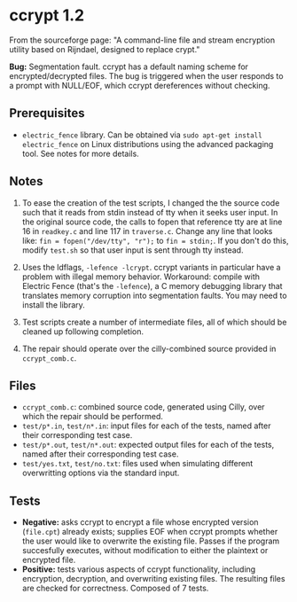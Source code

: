 # ccrypt 1.2

From the sourceforge page: "A command-line file and stream
encryption utility based on Rijndael, designed to replace crypt."

**Bug:** Segmentation fault. ccrypt has a default naming scheme for
encrypted/decrypted files. The bug is triggered when the user responds to a
prompt with NULL/EOF, which ccrypt dereferences without checking.

## Prerequisites

* `electric_fence` library. Can be obtained via `sudo apt-get install electric_fence`
  on Linux distributions using the advanced packaging tool. See notes for more
  details.

## Notes

1.  To ease the creation of the test scripts, I changed the the source code such
    that it reads from stdin instead of tty when it seeks user input.  In the
    original source code, the calls to fopen that reference tty are at line 16
    in `readkey.c` and line 117 in `traverse.c`.  Change any line that looks
    like: `fin = fopen("/dev/tty", "r");` to `fin = stdin;`.
    If you don't do this, modify `test.sh` so that user input is sent through
    tty instead. 

2.  Uses the ldflags, `-lefence -lcrypt`. ccrypt variants in particular have a
    problem with illegal memory behavior. Workaround: compile with Electric Fence
    (that's the `-lefence`), a C memory debugging library that translates memory
    corruption into segmentation faults. You may need to install the library.

3.  Test scripts create a number of intermediate files, all of which should be
    cleaned up following completion.

4.  The repair should operate over the cilly-combined source provided in
    `ccrypt_comb.c`.

## Files

* `ccrypt_comb.c`: combined source code, generated using Cilly, over which the
  repair should be performed.
* `test/p*.in`, `test/n*.in`: input files for each of the tests, named after
  their corresponding test case.
* `test/p*.out`, `test/n*.out`: expected output files for each of the tests,
  named after their corresponding test case.
* `test/yes.txt`, `test/no.txt`: files used when simulating different
  overwritting options via the standard input.

## Tests

* **Negative:** asks ccrypt to encrypt a file whose encrypted version (`file.cpt`)
  already exists; supplies EOF when ccrypt prompts whether the user would like
  to overwrite the existing file. Passes if the program succesfully executes,
  without modification to either the plaintext or encrypted file.
* **Positive:** tests various aspects of ccrypt functionality, including
  encryption, decryption, and overwriting existing files. The resulting files
  are checked for correctness. Composed of 7 tests.
